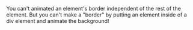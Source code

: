 You can't animated an element's border independent of the rest of the element. But you can't make a "border" by putting an element inside of a div element and animate the background!
